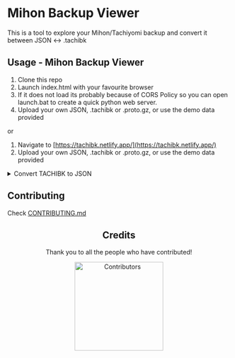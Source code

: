 # Mihon Backup Viewer

This is a tool to explore your Mihon/Tachiyomi backup and convert it between JSON <-> .tachibk

## Usage - Mihon Backup Viewer

1. Clone this repo
2. Launch index.html with your favourite browser
3. If it does not load its probably because of CORS Policy so you can open launch.bat to create a quick python web server.
4. Upload your own JSON, .tachibk or .proto.gz, or use the demo data provided

or

1. Navigate to [https://tachibk.netlify.app/](https://tachibk.netlify.app/)
2. Upload your own JSON, .tachibk or .proto.gz, or use the demo data provided

<details>
  <summary>Convert TACHIBK to JSON</summary>

### Usage - TACHIBK to JSON Converter

1. Install Python 3.7+
2. Clone the [Repo](https://github.com/BrutuZ/tachibk-converter)
3. Download [ProtoC](https://github.com/protocolbuffers/protobuf/releases/tag/v27.1)
4. Install Depencencies

```
pip install -r requirements.txt
```

5. On Windows: Copy the "protoc.exe" to the same folder as "tachibk-converter.py"
6. Open the folder in CMD
7. Execute the command, replacing the input filename with the name of your backup

```
python tachibk-converter.py --input backup.tachibk --output data.json
```

</details>

## Contributing

Check [CONTRIBUTING.md](https://github.com/Animeboynz/Mihon-Backup-Viewer/blob/main/CONTRIBUTING.md)

<div align="center">

## Credits

Thank you to all the people who have contributed!

<a href="https://github.com/Animeboynz/Mihon-Backup-Viewer/graphs/contributors">
    <img src="https://contrib.rocks/image?repo=Animeboynz/Mihon-Backup-Viewer" alt="Contributors" title="Contributors" width="200"/>
</a>

</a>
